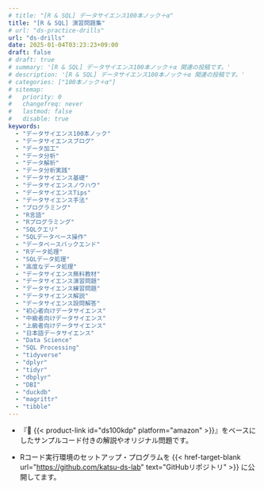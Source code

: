 ```yaml
---
# title: "[R & SQL] データサイエンス100本ノック＋α"
title: "[R & SQL] 演習問題集"
# url: "ds-practice-drills"
url: "ds-drills"
date: 2025-01-04T03:23:23+09:00
draft: false
# draft: true
# summary: '[R & SQL] データサイエンス100本ノック＋α 関連の投稿です。'
# description: '[R & SQL] データサイエンス100本ノック＋α 関連の投稿です。'
# categories: ["100本ノック＋α"]
# sitemap:
#   priority: 0
#   changefreq: never
#   lastmod: false
#   disable: true
keywords: 
  - "データサイエンス100本ノック"
  - "データサイエンスブログ"
  - "データ加工"
  - "データ分析"
  - "データ解析"
  - "データ分析実践"
  - "データサイエンス基礎"
  - "データサイエンスノウハウ"
  - "データサイエンスTips"
  - "データサイエンス手法"
  - "プログラミング"
  - "R言語"
  - "Rプログラミング"
  - "SQLクエリ"
  - "SQLデータベース操作"
  - "データベースバックエンド"
  - "Rデータ処理"
  - "SQLデータ処理"
  - "高度なデータ処理"
  - "データサイエンス無料教材"
  - "データサイエンス演習問題"
  - "データサイエンス練習問題"
  - "データサイエンス解説"
  - "データサイエンス設問解答"
  - "初心者向けデータサイエンス"
  - "中級者向けデータサイエンス"
  - "上級者向けデータサイエンス"
  - "日本語データサイエンス"
  - "Data Science"
  - "SQL Processing"
  - "tidyverse"
  - "dplyr"
  - "tidyr"
  - "dbplyr"
  - "DBI"
  - "duckdb"
  - "magrittr"
  - "tibble"
---
```


- 『📘 {{< product-link id="ds100kdp" platform="amazon" >}}』をベースにしたサンプルコード付きの解説やオリジナル問題です。

- Rコード実行環境のセットアップ・プログラムを 
{{< href-target-blank url="https://github.com/katsu-ds-lab" text="GitHubリポジトリ" >}} 
に公開してます。
